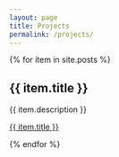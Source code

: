 ```yaml
---
layout: page
title: Projects
permalink: /projects/
---
```


{% for item in site.posts %}
  <h2>{{ item.title }}</h2>
  <p>{{ item.description }}</p>
  <p><a href = "{{ item.url }}" >{{ item.title }}</a></p>
{% endfor %}
